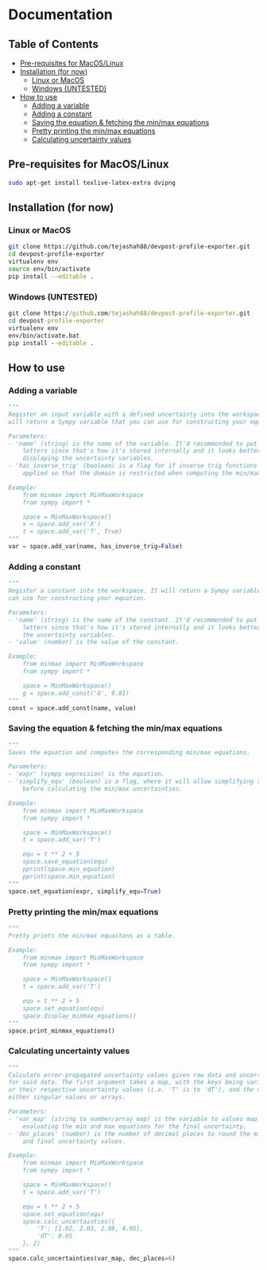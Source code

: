 # Documentation
## Table of Contents
* [Pre-requisites for MacOS/Linux](#pre-requisites-for-macoslinux)
* [Installation (for now)](#installation-for-now)
  * [Linux or MacOS](#linux-or-macos)
  * [Windows (UNTESTED)](#windows-untested)
* [How to use](#how-to-use)
  * [Adding a variable](#adding-a-variable)
  * [Adding a constant](#adding-a-constant)
  * [Saving the equation & fetching the min/max equations](#saving-the-equation--fetching-the-minmax-equations)
  * [Pretty printing the min/max equations](#pretty-printing-the-minmax-equations)
  * [Calculating uncertainty values](#calculating-uncertainty-values)

## Pre-requisites for MacOS/Linux
```bash
sudo apt-get install texlive-latex-extra dvipng
```

## Installation (for now)
### Linux or MacOS
```bash
git clone https://github.com/tejashah88/devpost-profile-exporter.git
cd devpost-profile-exporter
virtualenv env
source env/bin/activate
pip install --editable .
```

### Windows (UNTESTED)
```bat
git clone https://github.com/tejashah88/devpost-profile-exporter.git
cd devpost-profile-exporter
virtualenv env
env/bin/activate.bat
pip install --editable .
```

## How to use
### Adding a variable
```python
"""
Register an input variable with a defined uncertainty into the workspace. It
will return a Sympy variable that you can use for constructing your equation.

Parameters:
- 'name' (string) is the name of the variable. It'd recommended to put uppercase
    letters since that's how it's stored internally and it looks better when
    displaying the uncertainty variables.
- 'has_inverse_trig' (boolean) is a flag for if inverse trig functions will be
    applied so that the domain is restricted when computing the min/max equations.

Example:
    from minmax import MinMaxWorkspace
    from sympy import *

    space = MinMaxWorkspace()
    x = space.add_var('X')
    t = space.add_var('T', True)
"""
var = space.add_var(name, has_inverse_trig=False)
```

### Adding a constant
```python
"""
Register a constant into the workspace. It will return a Sympy variable that you
can use for constructing your equation.

Parameters:
- 'name' (string) is the name of the constant. It'd recommended to put uppercase
    letters since that's how it's stored internally and it looks better when displaying
    the uncertainty variables.
- 'value' (number) is the value of the constant.

Example:
    from minmax import MinMaxWorkspace
    from sympy import *

    space = MinMaxWorkspace()
    g = space.add_const('G', 9.81)
"""
const = space.add_const(name, value)
```

### Saving the equation & fetching the min/max equations
```python
"""
Saves the equation and computes the corresponding min/max equations.

Parameters:
- 'expr' (sympy expression) is the equation.
- 'simplify_equ' (boolean) is a flag, where it will allow simplifying the equation
    before calculating the min/max uncertainties.

Example:
    from minmax import MinMaxWorkspace
    from sympy import *

    space = MinMaxWorkspace()
    t = space.add_var('T')

    equ = t ** 2 + 5
    space.save_equation(equ)
    pprint(space.min_equation)
    pprint(space.min_equation)
"""
space.set_equation(expr, simplify_equ=True)
```

### Pretty printing the min/max equations
```python
"""
Pretty prints the min/max equaitons as a table.

Example:
    from minmax import MinMaxWorkspace
    from sympy import *

    space = MinMaxWorkspace()
    t = space.add_var('T')

    equ = t ** 2 + 5
    space.set_equation(equ)
    space.display_minmax_equations()
"""
space.print_minmax_equations()
```

### Calculating uncertainty values
```python
"""
Calculate error-propagated uncertainty values given raw data and uncertainties
for said data. The first argument takes a map, with the keys being variable names
or their respective uncertainty values (i.e. 'T' is to 'dT'), and the values being
either singular values or arrays.

Parameters:
- 'var_map' (string to number/array map) is the variable to values map for
    evaluating the min and max equations for the final uncertainty.
- 'dec_places' (number) is the number of decimal places to round the min, max,
    and final uncertainty values.

Example:
    from minmax import MinMaxWorkspace
    from sympy import *

    space = MinMaxWorkspace()
    t = space.add_var('T')

    equ = t ** 2 + 5
    space.set_equation(equ)
    space.calc_uncertainties({
        'T': [1.02, 2.03, 2.98, 4.05],
        'dT': 0.05
    }, 2)
"""
space.calc_uncertainties(var_map, dec_places=6)
```